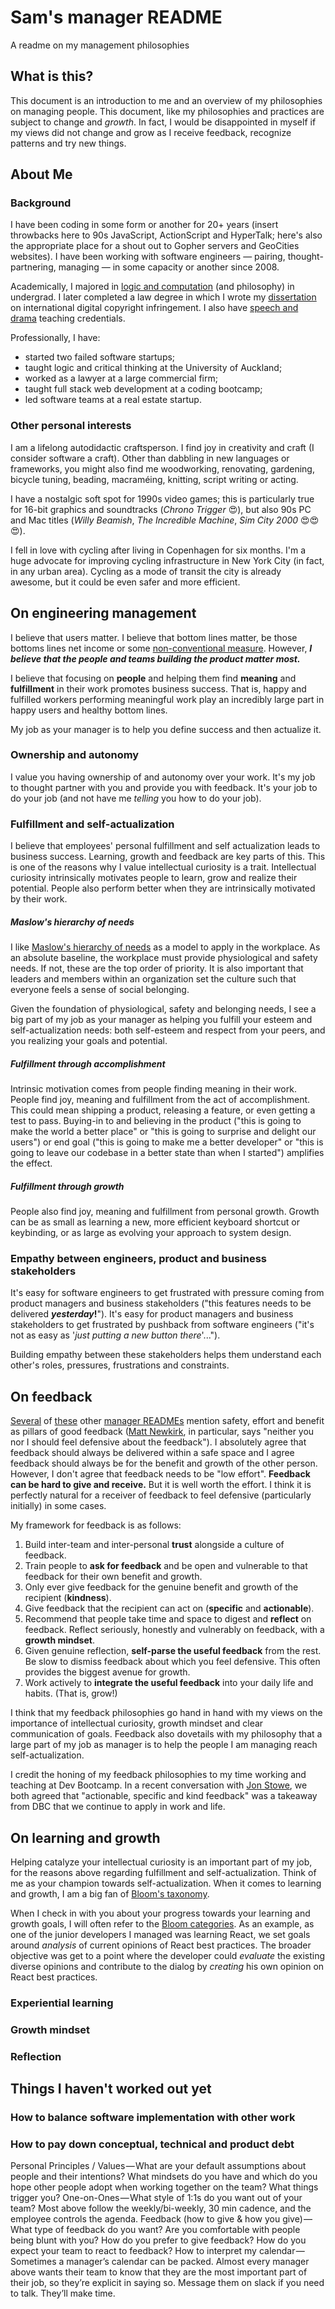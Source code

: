 # Sam's manager README
A readme on my management philosophies

## What is this?
This document is an introduction to me and an overview of my philosophies on managing people. This document, like my philosophies and practices are subject to change and _growth_. In fact, I would be disappointed in myself if my views did not change and grow as I receive feedback, recognize patterns and try new things.

## About Me

### Background
I have been coding in some form or another for 20+ years (insert throwbacks here to 90s JavaScript, ActionScript and HyperTalk; here's also the appropriate place for a shout out to Gopher servers and GeoCities websites). I have been working with software engineers — pairing, thought-partnering, managing — in some capacity or another since 2008.

Academically, I majored in [logic and computation](http://www.science.auckland.ac.nz/en/about/subjects-and-specialisations/ug-majors/logic-and-computation-ug.html) (and philosophy) in undergrad. I later completed a law degree in which I wrote my [dissertation](https://papers.ssrn.com/sol3/papers.cfm?abstract_id=2286403) on international digital copyright infringement. I also have [speech and drama](https://www.speechnz.co.nz/) teaching credentials.

Professionally, I have:
* started two failed software startups;
* taught logic and critical thinking at the University of Auckland;
* worked as a lawyer at a large commercial firm;
* taught full stack web development at a coding bootcamp;
* led software teams at a real estate startup.

### Other personal interests

I am a lifelong autodidactic craftsperson. I find joy in creativity and craft (I consider software a craft). Other than dabbling in new languages or frameworks, you might also find me woodworking, renovating, gardening, bicycle tuning, beading, macraméing, knitting, script writing or acting.

I have a nostalgic soft spot for 1990s video games; this is particularly true for 16-bit graphics and soundtracks (_Chrono Trigger_ :heart_eyes:), but also 90s PC and Mac titles (_Willy Beamish_, _The Incredible Machine_, _Sim City 2000_ :heart_eyes::heart_eyes::heart_eyes:).

I fell in love with cycling after living in Copenhagen for six months. I'm a huge advocate for improving cycling infrastructure in New York City (in fact, in any urban area). Cycling as a mode of transit the city is already awesome, but it could be even safer and more efficient.

## On engineering management

I believe that users matter. I believe that bottom lines matter, be those bottoms lines net income or some [non-conventional measure](https://en.wikipedia.org/wiki/Triple_bottom_line). However, _**I believe that the people and teams building the product matter most.**_

I believe that focusing on **people** and helping them find **meaning** and **fulfillment** in their work promotes business success. That is, happy and fulfilled workers performing meaningful work play an incredibly large part in happy users and healthy bottom lines.

My job as your manager is to help you define success and then actualize it.

### Ownership and autonomy

I value you having ownership of and autonomy over your work. It's my job to thought partner with you and provide you with feedback. It's your job to do your job (and not have me _telling_ you how to do your job).

### Fulfillment and self-actualization

I believe that employees' personal fulfillment and self actualization leads to business success. Learning, growth and feedback are key parts of this. This is one of the reasons why I value intellectual curiosity is a trait. Intellectual curiosity intrinsically motivates people to learn, grow and realize their potential. People also perform better when they are intrinsically motivated by their work.

##### Maslow's hierarchy of needs

I like [Maslow's hierarchy of needs](https://en.wikipedia.org/wiki/Maslow%27s_hierarchy_of_needs) as a model to apply in the workplace. As an absolute baseline, the workplace must provide physiological and safety needs. If not, these are the top order of priority. It is also important that leaders and members within an organization set the culture such that everyone feels a sense of social belonging.

Given the foundation of physiological, safety and belonging needs, I see a big part of my job as your manager as helping you fulfill your esteem and self-actualization needs: both self-esteem and respect from your peers, and you realizing your goals and potential.

##### Fulfillment through accomplishment

Intrinsic motivation comes from people finding meaning in their work. People find joy, meaning and fulfillment from the act of accomplishment. This could mean shipping a product, releasing a feature, or even getting a test to pass. Buying-in to and believing in the product ("this is going to make the world a better place" or "this is going to surprise and delight our users") or end goal ("this is going to make me a better developer" or "this is going to leave our codebase in a better state than when I started") amplifies the effect. 

##### Fulfillment through growth

People also find joy, meaning and fulfillment from personal growth. Growth can be as small as learning a new, more efficient keyboard shortcut or keybinding, or as large as evolving your approach to system design.

### Empathy between engineers, product and business stakeholders

It's easy for software engineers to get frustrated with pressure coming from product managers and business stakeholders ("this features needs to be delivered **_yesterday_!**"). It's easy for product managers and business stakeholders to get frustrated by pushback from software engineers ("it's not as easy as '_just putting a new button there_'...").

Building empathy between these stakeholders helps them understand each other's roles, pressures, frustrations and constraints.

## On feedback

[Several](https://docs.google.com/presentation/d/1LGL7fh5zWx8XqHRBra51LcMIHCUluqrdXZ_-XBTXqlg/edit#slide=id.g2703004c10_0_232) of [these](https://docs.google.com/presentation/d/1df5MALZKZU6lOeIXUiO-h6ReFM3KuIpnapSE97IZnX4/edit#slide=id.g2cf5bbf228_0_280) other [manager READMEs](https://hackernoon.com/12-manager-readmes-from-silicon-valleys-top-tech-companies-26588a660afe) mention safety, effort and benefit as pillars of good feedback ([Matt Newkirk](https://matthewnewkirk.com/2017/09/20/share-your-manager-readme/), in particular, says "neither you nor I should feel defensive about the feedback"). I absolutely agree that feedback should always be delivered within a safe space and I agree feedback should always be for the benefit and growth of the other person. However, I don't agree that feedback needs to be "low effort". **Feedback can be hard to give and receive.** But it is well worth the effort. I think it is perfectly natural for a receiver of feedback to feel defensive (particularly initially) in some cases.

My framework for feedback is as follows:
1. Build inter-team and inter-personal **trust** alongside a culture of feedback.
1. Train people to **ask for feedback** and be open and vulnerable to that feedback for their own benefit and growth.
1. Only ever give feedback for the genuine benefit and growth of the recipient (**kindness**).
1. Give feedback that the recipient can act on (**specific** and **actionable**).
1. Recommend that people take time and space to digest and **reflect** on feedback. Reflect seriously, honestly and vulnerably on feedback, with a **growth mindset**.
1. Given genuine reflection, **self-parse the useful feedback** from the rest. Be slow to dismiss feedback about which you feel defensive. This often provides the biggest avenue for growth.
1. Work actively to **integrate the useful feedback** into your daily life and habits. (That is, grow!)

I think that my feedback philosophies go hand in hand with my views on the importance of intellectual curiosity, growth mindset and clear communication of goals. Feedback also dovetails with my philosophy that a large part of my job as manager is to help the people I am managing reach self-actualization.

I credit the honing of my feedback philosophies to my time working and teaching at Dev Bootcamp. In a recent conversation with [Jon Stowe](https://www.linkedin.com/in/jonstowe/), we both agreed that "actionable, specific and kind feedback" was a takeaway from DBC that we continue to apply in work and life.

## On learning and growth

Helping catalyze your intellectual curiosity is an important part of my job, for the reasons above regarding fulfillment and self-actualization. Think of me as your champion towards self-actualization. When it comes to learning and growth, I am a big fan of [Bloom's taxonomy](https://en.wikipedia.org/wiki/Bloom%27s_taxonomy).

When I check in with you about your progress towards your learning and growth goals, I will often refer to the [Bloom categories](https://cft.vanderbilt.edu/guides-sub-pages/blooms-taxonomy/). As an example, as one of the junior developers I managed was learning React, we set goals around _analysis_ of current opinions of React best practices. The broader objective was get to a point where the developer could _evaluate_ the existing diverse opinions and contribute to the dialog by _creating_ his own opinion on React best practices.

### Experiential learning

### Growth mindset

### Reflection


## Things I haven't worked out yet

### How to balance software implementation with other work

### How to pay down conceptual, technical and product debt

Personal Principles / Values — What are your default assumptions about people and their intentions? What mindsets do you have and which do you hope other people adopt when working together on the team? What things trigger you?
One-on-Ones — What style of 1:1s do you want out of your team? Most above follow the weekly/bi-weekly, 30 min cadence, and the employee controls the agenda.
Feedback (how to give & how you give) — What type of feedback do you want? Are you comfortable with people being blunt with you? How do you prefer to give feedback? How do you expect your team to react to feedback?
How to interpret my calendar — Sometimes a manager’s calendar can be packed. Almost every manager above wants their team to know that they are the most important part of their job, so they’re explicit in saying so. Message them on slack if you need to talk. They’ll make time.
